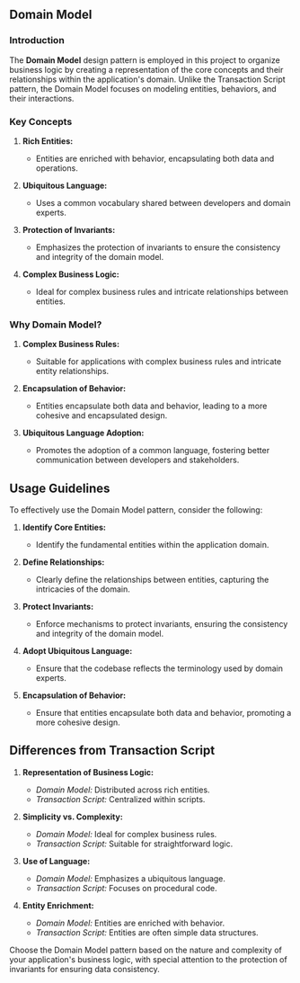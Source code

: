 ## Domain Model

### Introduction

The **Domain Model** design pattern is employed in this project to organize business logic by creating a representation of the core concepts and their relationships within the application's domain. Unlike the Transaction Script pattern, the Domain Model focuses on modeling entities, behaviors, and their interactions.

### Key Concepts

1. **Rich Entities:**
   - Entities are enriched with behavior, encapsulating both data and operations.

2. **Ubiquitous Language:**
   - Uses a common vocabulary shared between developers and domain experts.

3. **Protection of Invariants:**
   - Emphasizes the protection of invariants to ensure the consistency and integrity of the domain model.

4. **Complex Business Logic:**
   - Ideal for complex business rules and intricate relationships between entities.

### Why Domain Model?

1. **Complex Business Rules:**
   - Suitable for applications with complex business rules and intricate entity relationships.

2. **Encapsulation of Behavior:**
   - Entities encapsulate both data and behavior, leading to a more cohesive and encapsulated design.

3. **Ubiquitous Language Adoption:**
   - Promotes the adoption of a common language, fostering better communication between developers and stakeholders.

## Usage Guidelines

To effectively use the Domain Model pattern, consider the following:

1. **Identify Core Entities:**
   - Identify the fundamental entities within the application domain.

2. **Define Relationships:**
   - Clearly define the relationships between entities, capturing the intricacies of the domain.

3. **Protect Invariants:**
   - Enforce mechanisms to protect invariants, ensuring the consistency and integrity of the domain model.

4. **Adopt Ubiquitous Language:**
   - Ensure that the codebase reflects the terminology used by domain experts.

5. **Encapsulation of Behavior:**
   - Ensure that entities encapsulate both data and behavior, promoting a more cohesive design.

## Differences from Transaction Script

1. **Representation of Business Logic:**
   - *Domain Model:* Distributed across rich entities.
   - *Transaction Script:* Centralized within scripts.

2. **Simplicity vs. Complexity:**
   - *Domain Model:* Ideal for complex business rules.
   - *Transaction Script:* Suitable for straightforward logic.

3. **Use of Language:**
   - *Domain Model:* Emphasizes a ubiquitous language.
   - *Transaction Script:* Focuses on procedural code.

4. **Entity Enrichment:**
   - *Domain Model:* Entities are enriched with behavior.
   - *Transaction Script:* Entities are often simple data structures.

Choose the Domain Model pattern based on the nature and complexity of your application's business logic, with special attention to the protection of invariants for ensuring data consistency.
